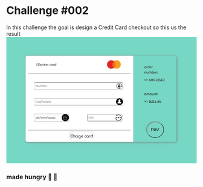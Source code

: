 # Challenge #002

In this challenge the goal is design a Credit Card checkout so this us the result
[![challege design](https://raw.githubusercontent.com/mateo-andres/100DaysChallenge/master/002/design.jpg "challege design")](https://raw.githubusercontent.com/mateo-andres/100DaysChallenge/master/002/design.jpg "challege design")
  
### made hungry 🌮 🍕
